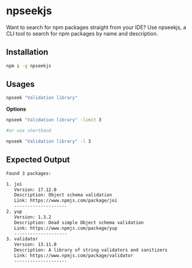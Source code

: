 # npseekjs

Want to search for npm packages straight from your IDE? Use npseekjs, a CLI tool to search for npm packages by name and description.

## Installation

```bash
npm i -g npseekjs
```

## Usages

```bash
npseek "Validation library"
```

**Options**

```bash
npseek "Validation library" -limit 3

#or use shorthand

npseek "Validation library" -l 3
```

## Expected Output

```bash
Found 3 packages:

1. joi
   Version: 17.12.0
   Description: Object schema validation
   Link: https://www.npmjs.com/package/joi
   --------------------
2. yup
   Version: 1.3.2
   Description: Dead simple Object schema validation
   Link: https://www.npmjs.com/package/yup
   --------------------
3. validator
   Version: 13.11.0
   Description: A library of string validators and sanitizers
   Link: https://www.npmjs.com/package/validator
   --------------------
```
